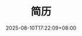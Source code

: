 ---
title: "简历"
description: 
date: 2025-08-10T17:22:09+08:00
image: 
math: 
license: 
hidden: false
comments: true
draft: true
---